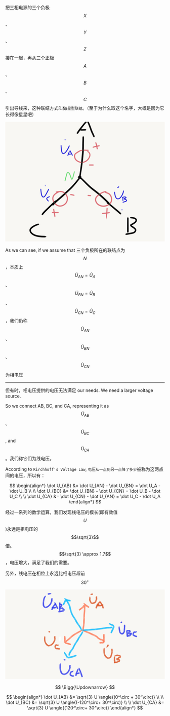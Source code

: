 把三相电源的三个负极 $$X$$、$$Y$$、$$Z$$ 接在一起，再从三个正极 $$A$$、$$B$$、$$C$$ 引出导线来，这种联结方式叫做`星型联结`。（至于为什么取这个名字，大概是因为它长得像星星吧）

![](assets/SanXiangDianXingXingLianJie.png)

As we can see, if we assume that 三个负极所在的联结点为 $$N$$，本质上 $$\dot U_{AN} = \dot U_{A}$$、$$\dot U_{BN} = \dot U_{B}$$、$$\dot U_{CN} = \dot U_{C}$$，我们仍称 $$\dot U_{AN}$$、$$\dot U_{BN}$$、$$\dot U_{CN}$$ 为相电压
___

但有时，相电压提供的电压无法满足 our needs. We need a larger voltage source.

So we connect AB, BC, and CA, representing it as $$\dot U_{AB}$$、$$\dot U_{BC}$$, and $$\dot U_{CA}$$。我们称它们为线电压。

According to `Kirchhoff's Voltage Law`, `电压从一点到另一点降了多少`被称为这两点间的电压，所以有：

$$
\begin{align*}
\dot U_{AB} &= \dot U_{AN} - \dot U_{BN} = \dot U_A - \dot U_B
\\ \\
\dot U_{BC} &= \dot U_{BN} - \dot U_{CN} = \dot U_B - \dot U_C
\\ \\
\dot U_{CA} &= \dot U_{CN} - \dot U_{AN} = \dot U_C - \dot U_A
\end{align*}
$$

经过一系列的数学运算，我们发现线电压的模长(即有效值 $$U$$)永远是相电压的 $$\sqrt{3}$$ 倍。$$\sqrt{3} \approx 1.7$$，电压增大，满足了我们的需要。

另外，线电压在相位上永远比相电压超前 $$30^\circ$$

![](assets/SanXiangDianXianDianYa.png)

$$
\Bigg{\Updownarrow}
$$

$$
\begin{align*}
\dot U_{AB} &= \sqrt{3} U \angle{(0^\circ + 30^\circ)}
\\ \\
\dot U_{BC} &= \sqrt{3} U \angle{(-120^\circ+ 30^\circ)}
\\ \\
\dot U_{CA} &= \sqrt{3} U \angle{(120^\circ+ 30^\circ)}
\end{align*}
$$
